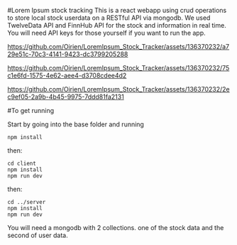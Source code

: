 #Lorem Ipsum stock tracking
This is a react webapp using crud operations to store local stock userdata on a RESTful API via mongodb.
We used TwelveData API and FinnHub API for the stock and information in real time. You will need API keys for those yourself if you want to run the app.

https://github.com/Oirien/LoremIpsum_Stock_Tracker/assets/136370232/a729e51c-70c3-4141-9423-dc3799205288



https://github.com/Oirien/LoremIpsum_Stock_Tracker/assets/136370232/75c1e6fd-1575-4e62-aee4-d3708cdee4d2



https://github.com/Oirien/LoremIpsum_Stock_Tracker/assets/136370232/2ec9ef05-2a9b-4b45-9975-7ddd81fa2131


#To get running

Start by going into the base folder and running

```
npm install
```

then:

```
cd client
npm install
npm run dev
```

then:

```
cd ../server
npm install
npm run dev
```
You will need a mongodb with 2 collections. one of the stock data and the second of user data.








